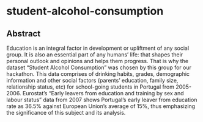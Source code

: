 # student-alcohol-consumption

## Abstract
Education is an integral factor in development or upliftment of any social group. It is also an essential part of any humans’ life: that shapes their personal outlook and opinions and helps them progress. That is why the dataset “Student Alcohol Consumption” was chosen by this group for our hackathon. This data comprises of drinking habits, grades, demographic information and other social factors (parents’ education, family size, relationship status, etc) for school-going students in Portugal from 2005-2006. Eurostat’s “Early leavers from education and training by sex and labour status” data from 2007 shows Portugal’s early leaver from education rate as 36.5% against European Union’s average of 15%, thus emphasizing the significance of this subject and its analysis.
